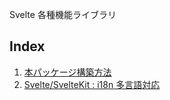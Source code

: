 Svelte 各種機能ライブラリ

## Index

1. [本パッケージ構築方法](./app/README.mdREADME.md)
2. [Svelte/SvelteKit : i18n 多言語対応](./app/src/routes/i18n/README.md)
